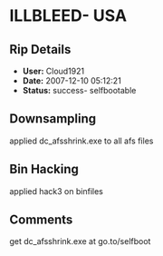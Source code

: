 # ILLBLEED- USA

## Rip Details

- **User:** Cloud1921
- **Date:** 2007-12-10 05:12:21
- **Status:** success- selfbootable

## Downsampling

applied dc_afsshrink.exe to all afs files<br />


## Bin Hacking

applied hack3 on binfiles

## Comments

get dc_afsshrink.exe at go.to/selfboot<br />


